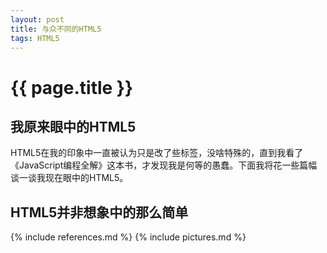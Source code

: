```yaml
---
layout: post
title: 与众不同的HTML5
tags: HTML5
---
```


{{ page.title }}
================

我原来眼中的HTML5
-----------------

HTML5在我的印象中一直被认为只是改了些标签，没啥特殊的，直到我看了《JavaScript编程全解》这本书，才发现我是何等的愚蠢。下面我将花一些篇幅谈一谈我现在眼中的HTML5。

HTML5并非想象中的那么简单
-------------------------

{% include references.md %}
{% include pictures.md %}
